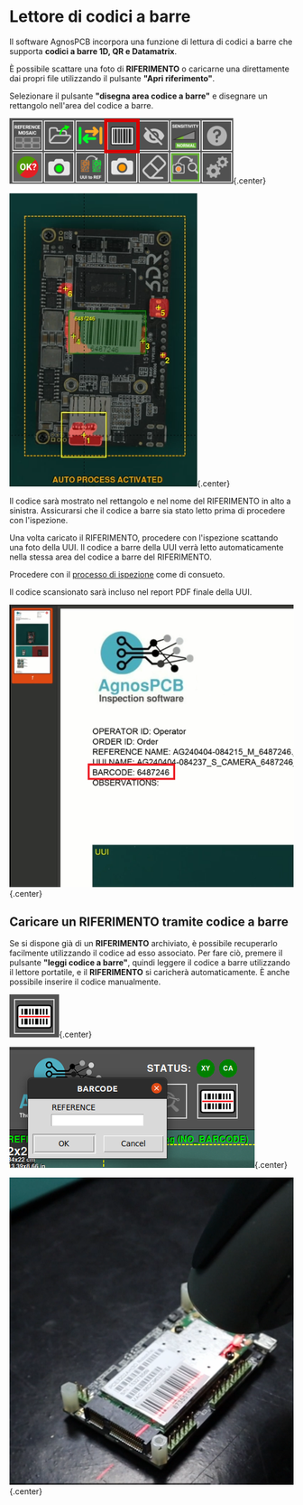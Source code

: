 # **Lettore di codici a barre**

Il software AgnosPCB incorpora una funzione di lettura di codici a barre che supporta **codici a barre 1D, QR e Datamatrix**.

È possibile scattare una foto di **RIFERIMENTO** o caricarne una direttamente dai propri file utilizzando il pulsante **"Apri riferimento"**.

Selezionare il pulsante **"disegna area codice a barre"** e disegnare un rettangolo nell'area del codice a barre.

![Area codice a barre selezionata](../assets/v7/ui-button4.png){.center}

![Errori rilevati](../assets/barcode-errors.png){.center}

Il codice sarà mostrato nel rettangolo e nel nome del RIFERIMENTO in alto a sinistra. Assicurarsi che il codice a barre sia stato letto prima di procedere con l'ispezione.

Una volta caricato il RIFERIMENTO, procedere con l'ispezione scattando una foto della UUI. Il codice a barre della UUI verrà letto automaticamente nella stessa area del codice a barre del RIFERIMENTO.

Procedere con il [processo di ispezione](Inspection_workflow.md/) come di consueto. 

Il codice scansionato sarà incluso nel report PDF finale della UUI.

![Report con codice a barre incluso](../assets/barcode-report.png){.center}

## Caricare un RIFERIMENTO tramite codice a barre

Se si dispone già di un **RIFERIMENTO** archiviato, è possibile recuperarlo facilmente utilizzando il codice ad esso associato. Per fare ciò, premere il pulsante **"leggi codice a barre"**, quindi leggere il codice a barre utilizzando il lettore portatile, e il **RIFERIMENTO** si caricherà automaticamente. È anche possibile inserire il codice manualmente.

![Caricamento RIFERIMENTO codice a barre](../assets/v7/ui-barcode-loading.png){.center}

![Caricamento RIFERIMENTO codice a barre](../assets/v7/ui-bc_ref.png){.center}

![Lettore di codici a barre portatile](../assets/barcode-handhold.png){.center}